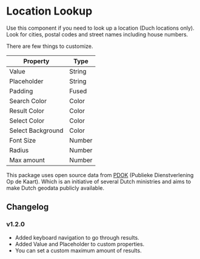 # Location Lookup
Use this component if you need to look up a location (Duch locations only). Look for cities, postal codes and street names including house numbers.

There are few things to customize.

|Property|Type|
|--------|----|
|Value|String|
|Placeholder|String|
|Padding|Fused|
|Search Color|Color|
|Result Color|Color|
|Select Color|Color|
|Select Background|Color|
|Font Size|Number|
|Radius|Number|
|Max amount|Number|

This package uses open source data from [PDOK](https://mijn.pdok.nl/nl/producten/pdok-locatieserver) (Publieke Dienstverlening Op de Kaart). Which is an initiative of several Dutch ministries and aims to make Dutch geodata publicly available.

## Changelog
### v1.2.0
* Added keyboard navigation to go through results.
* Added Value and Placeholder to custom properties.
* You can set a custom maximum amount of results.